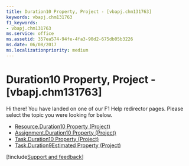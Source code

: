 ```yaml
---
title: Duration10 Property, Project - [vbapj.chm131763]
keywords: vbapj.chm131763
f1_keywords:
- vbapj.chm131763
ms.service: office
ms.assetid: 357ea574-94fe-4fa3-90d2-675db05b3226
ms.date: 06/08/2017
ms.localizationpriority: medium
---
```



# Duration10 Property, Project - [vbapj.chm131763]

Hi there! You have landed on one of our F1 Help redirector pages. Please select the topic you were looking for below.

- [Resource.Duration10 Property (Project)](https://msdn.microsoft.com/library/cd43b225-24c9-147c-7476-0cf90563f69f%28Office.15%29.aspx)
- [Assignment.Duration10 Property (Project)](https://msdn.microsoft.com/library/f6ad9b7e-41e0-9929-879a-51c12e89d56f%28Office.15%29.aspx)
- [Task.Duration10 Property (Project)](https://msdn.microsoft.com/library/3595e16b-cdd9-7938-154c-5d8781aa1d11%28Office.15%29.aspx)
- [Task.Duration9Estimated Property (Project)](https://msdn.microsoft.com/library/faefb7e1-c308-755d-6905-a0aa7cfc6aea%28Office.15%29.aspx)

[!include[Support and feedback](~/includes/feedback-boilerplate.md)]